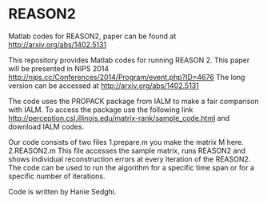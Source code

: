 REASON2
=======

Matlab codes for REASON2, paper can be found at http://arxiv.org/abs/1402.5131


This repository provides Matlab codes for running REASON 2. This paper will be presented in NIPS 2014 http://nips.cc/Conferences/2014/Program/event.php?ID=4676
The long version can be accessed at
http://arxiv.org/abs/1402.5131

The code uses the PROPACK package from IALM to make a fair comparison with IALM. To access the package use the following link
http://perception.csl.illinois.edu/matrix-rank/sample_code.html
and download IALM codes.

Our code consists of two files
1.prepare.m 
you make the matrix M here. 
2.REASON2.m 
This file accesses the sample matrix, runs REASON2 and shows individual reconstruction errors at every iteration of the REASON2. The code can be used to run the algorithm for a specific time span or for a specific number of iterations.

Code is written by Hanie Sedghi. 


